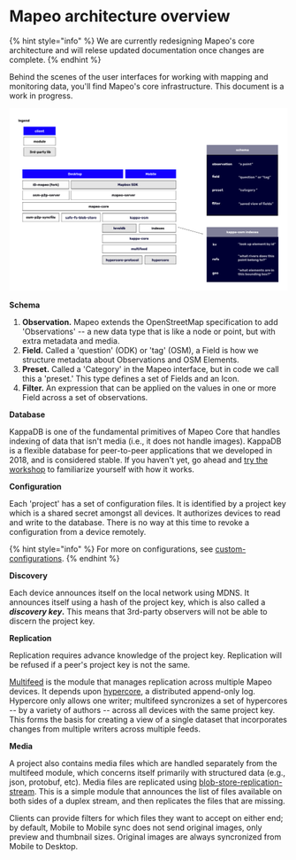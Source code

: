 # Mapeo architecture overview

{% hint style="info" %}
We are currently redesigning Mapeo's core architecture and will relese updated documentation once changes are complete.
{% endhint %}

Behind the scenes of the user interfaces for working with mapping and monitoring data, you'll find Mapeo's core infrastructure. This document is a work in progress.

[![Architecture Diagram September, 2020](https://github.com/digidem/mapeo-docs/raw/master/.gitbook/assets/frame-1-3-.png)](https://github.com/digidem/mapeo-docs/blob/master/.gitbook/assets/frame-1-3-.png)

**Schema**

1. **Observation.** Mapeo extends the OpenStreetMap specification to add 'Observations' -- a new data type that is like a node or point, but with extra metadata and media.
2. **Field.** Called a 'question' (ODK) or 'tag' (OSM), a Field is how we structure metadata about Observations and OSM Elements.
3. **Preset.** Called a 'Category' in the Mapeo interface, but in code we call this a 'preset.' This type defines a set of Fields and an Icon.
4. **Filter.** An expression that can be applied on the values in one or more Field across a set of observations.

**Database**

KappaDB is one of the fundamental primitives of Mapeo Core that handles indexing of data that isn't media (i.e., it does not handle images). KappaDB is a flexible database for peer-to-peer applications that we developed in 2018, and is considered stable. If you haven't yet, go ahead and [try the workshop](https://github.com/kappa-db/workshop) to familiarize yourself with how it works.

**Configuration**

Each 'project' has a set of configuration files. It is identified by a project key which is a shared secret amongst all devices. It authorizes devices to read and write to the database. There is no way at this time to revoke a configuration from a device remotely.&#x20;

{% hint style="info" %}
For more on configurations, see [custom-configurations](../complete-reference-guide/customization-options/custom-configurations/ "mention").
{% endhint %}

**Discovery**

Each device announces itself on the local network using MDNS. It announces itself using a hash of the project key, which is also called a _**discovery key**_**.** This means that 3rd-party observers will not be able to discern the project key.

**Replication**

Replication requires advance knowledge of the project key. Replication will be refused if a peer's project key is not the same.

[Multifeed](https://github.com/kappa-db/multifeed) is the module that manages replication across multiple Mapeo devices. It depends upon [hypercore](https://github.com/mafintosh/hypercore), a distributed append-only log. Hypercore only allows one writer; multifeed syncronizes a set of hypercores -- by a variety of authors -- across all devices with the same project key. This forms the basis for creating a view of a single dataset that incorporates changes from multiple writers across multiple feeds.

**Media**

A project also contains media files which are handled separately from the multifeed module, which concerns itself primarily with structured data (e.g., json, protobuf, etc). Media files are replicated using [blob-store-replication-stream](https://npmjs.com/blob-store-replication-stream). This is a simple module that announces the list of files available on both sides of a duplex stream, and then replicates the files that are missing.

Clients can provide filters for which files they want to accept on either end; by default, Mobile to Mobile sync does not send original images, only preview and thumbnail sizes. Original images are always syncronized from Mobile to Desktop.
